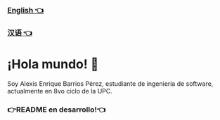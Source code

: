 ### [English 👈](https://github.com/Alextron0102/Alextron0102/blob/main/README_en.md)
### [汉语 👈](https://github.com/Alextron0102/Alextron0102/blob/main/README_zh.md)
# ¡Hola mundo! 👋
Soy Alexis Enrique Barrios Pérez, estudiante de ingeniería de software, actualmente en 8vo ciclo de la UPC.
### 👉README en desarrollo!👈


<!--
**Alextron0102/Alextron0102** is a ✨ _special_ ✨ repository because its `README.md` (this file) appears on your GitHub profile.

Here are some ideas to get you started:

- 🔭 I’m currently working on ...
- 🌱 I’m currently learning ...
- 👯 I’m looking to collaborate on ...
- 🤔 I’m looking for help with ...
- 💬 Ask me about ...
- 📫 How to reach me: ...
- 😄 Pronouns: ...
- ⚡ Fun fact: ...
-->

